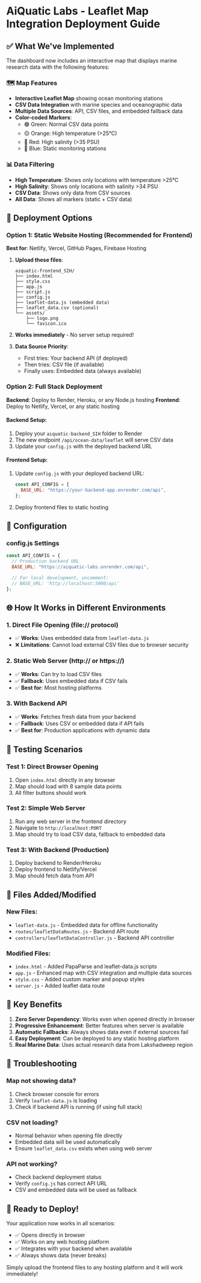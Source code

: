 # AiQuatic Labs - Leaflet Map Integration Deployment Guide

## ✅ What We've Implemented

The dashboard now includes an interactive map that displays marine research data with the following features:

### 🗺️ Map Features

- **Interactive Leaflet Map** showing ocean monitoring stations
- **CSV Data Integration** with marine species and oceanographic data
- **Multiple Data Sources**: API, CSV files, and embedded fallback data
- **Color-coded Markers**:
  - 🟢 Green: Normal CSV data points
  - 🟡 Orange: High temperature (>25°C)
  - 🔴 Red: High salinity (>35 PSU)
  - 🔵 Blue: Static monitoring stations

### 📊 Data Filtering

- **High Temperature**: Shows only locations with temperature >25°C
- **High Salinity**: Shows only locations with salinity >34 PSU
- **CSV Data**: Shows only data from CSV sources
- **All Data**: Shows all markers (static + CSV data)

## 🚀 Deployment Options

### Option 1: Static Website Hosting (Recommended for Frontend)

**Best for**: Netlify, Vercel, GitHub Pages, Firebase Hosting

1. **Upload these files**:

   ```
   aiquatic-frontend_SIH/
   ├── index.html
   ├── style.css
   ├── app.js
   ├── script.js
   ├── config.js
   ├── leaflet-data.js (embedded data)
   ├── leaflet_data.csv (optional)
   └── assets/
       ├── logo.png
       └── favicon.ico
   ```

2. **Works immediately** - No server setup required!

3. **Data Source Priority**:
   - First tries: Your backend API (if deployed)
   - Then tries: CSV file (if available)
   - Finally uses: Embedded data (always available)

### Option 2: Full Stack Deployment

**Backend**: Deploy to Render, Heroku, or any Node.js hosting
**Frontend**: Deploy to Netlify, Vercel, or any static hosting

#### Backend Setup:

1. Deploy your `aiquatic-backend_SIH` folder to Render
2. The new endpoint `/api/ocean-data/leaflet` will serve CSV data
3. Update your `config.js` with the deployed backend URL

#### Frontend Setup:

1. Update `config.js` with your deployed backend URL:
   ```javascript
   const API_CONFIG = {
     BASE_URL: "https://your-backend-app.onrender.com/api",
   };
   ```
2. Deploy frontend files to static hosting

## 🔧 Configuration

### config.js Settings

```javascript
const API_CONFIG = {
  // Production backend URL
  BASE_URL: "https://aiquatic-labs.onrender.com/api",

  // For local development, uncomment:
  // BASE_URL: 'http://localhost:5000/api'
};
```

## 🌐 How It Works in Different Environments

### 1. Direct File Opening (file:// protocol)

- ✅ **Works**: Uses embedded data from `leaflet-data.js`
- ❌ **Limitations**: Cannot load external CSV files due to browser security

### 2. Static Web Server (http:// or https://)

- ✅ **Works**: Can try to load CSV files
- ✅ **Fallback**: Uses embedded data if CSV fails
- ✅ **Best for**: Most hosting platforms

### 3. With Backend API

- ✅ **Works**: Fetches fresh data from your backend
- ✅ **Fallback**: Uses CSV or embedded data if API fails
- ✅ **Best for**: Production applications with dynamic data

## 🎯 Testing Scenarios

### Test 1: Direct Browser Opening

1. Open `index.html` directly in any browser
2. Map should load with 8 sample data points
3. All filter buttons should work

### Test 2: Simple Web Server

1. Run any web server in the frontend directory
2. Navigate to `http://localhost:PORT`
3. Map should try to load CSV data, fallback to embedded data

### Test 3: With Backend (Production)

1. Deploy backend to Render/Heroku
2. Deploy frontend to Netlify/Vercel
3. Map should fetch data from API

## 📝 Files Added/Modified

### New Files:

- `leaflet-data.js` - Embedded data for offline functionality
- `routes/leafletDataRoutes.js` - Backend API route
- `controllers/leafletDataController.js` - Backend API controller

### Modified Files:

- `index.html` - Added PapaParse and leaflet-data.js scripts
- `app.js` - Enhanced map with CSV integration and multiple data sources
- `style.css` - Added custom marker and popup styles
- `server.js` - Added leaflet data route

## 🔑 Key Benefits

1. **Zero Server Dependency**: Works even when opened directly in browser
2. **Progressive Enhancement**: Better features when server is available
3. **Automatic Fallbacks**: Always shows data even if external sources fail
4. **Easy Deployment**: Can be deployed to any static hosting platform
5. **Real Marine Data**: Uses actual research data from Lakshadweep region

## 🚨 Troubleshooting

### Map not showing data?

1. Check browser console for errors
2. Verify `leaflet-data.js` is loading
3. Check if backend API is running (if using full stack)

### CSV not loading?

- Normal behavior when opening file directly
- Embedded data will be used automatically
- Ensure `leaflet_data.csv` exists when using web server

### API not working?

- Check backend deployment status
- Verify `config.js` has correct API URL
- CSV and embedded data will be used as fallback

## 🎉 Ready to Deploy!

Your application now works in all scenarios:

- ✅ Opens directly in browser
- ✅ Works on any web hosting platform
- ✅ Integrates with your backend when available
- ✅ Always shows data (never breaks)

Simply upload the frontend files to any hosting platform and it will work immediately!
